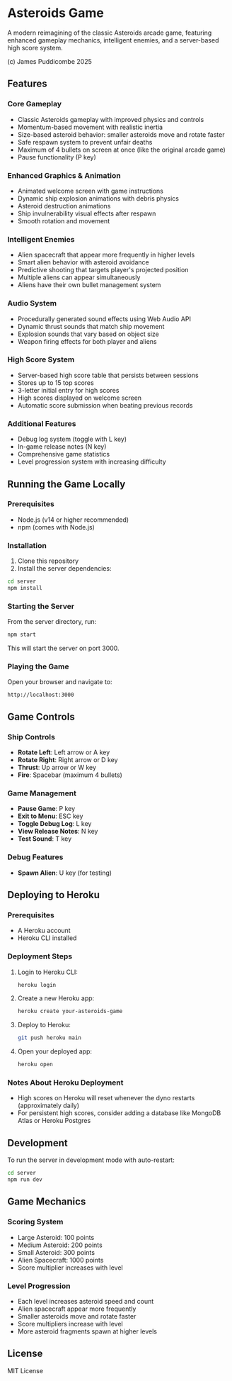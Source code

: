 # Asteroids Game

A modern reimagining of the classic Asteroids arcade game, featuring enhanced gameplay mechanics, intelligent enemies, and a server-based high score system.

(c) James Puddicombe 2025

## Features

### Core Gameplay
- Classic Asteroids gameplay with improved physics and controls
- Momentum-based movement with realistic inertia
- Size-based asteroid behavior: smaller asteroids move and rotate faster
- Safe respawn system to prevent unfair deaths
- Maximum of 4 bullets on screen at once (like the original arcade game)
- Pause functionality (P key)

### Enhanced Graphics & Animation
- Animated welcome screen with game instructions
- Dynamic ship explosion animations with debris physics
- Asteroid destruction animations
- Ship invulnerability visual effects after respawn
- Smooth rotation and movement

### Intelligent Enemies
- Alien spacecraft that appear more frequently in higher levels
- Smart alien behavior with asteroid avoidance
- Predictive shooting that targets player's projected position
- Multiple aliens can appear simultaneously
- Aliens have their own bullet management system

### Audio System
- Procedurally generated sound effects using Web Audio API
- Dynamic thrust sounds that match ship movement
- Explosion sounds that vary based on object size
- Weapon firing effects for both player and aliens

### High Score System
- Server-based high score table that persists between sessions
- Stores up to 15 top scores
- 3-letter initial entry for high scores
- High scores displayed on welcome screen
- Automatic score submission when beating previous records

### Additional Features
- Debug log system (toggle with L key)
- In-game release notes (N key)
- Comprehensive game statistics
- Level progression system with increasing difficulty

## Running the Game Locally

### Prerequisites

- Node.js (v14 or higher recommended)
- npm (comes with Node.js)

### Installation

1. Clone this repository
2. Install the server dependencies:

```bash
cd server
npm install
```

### Starting the Server

From the server directory, run:

```bash
npm start
```

This will start the server on port 3000.

### Playing the Game

Open your browser and navigate to:

```
http://localhost:3000
```

## Game Controls

### Ship Controls
- **Rotate Left**: Left arrow or A key
- **Rotate Right**: Right arrow or D key
- **Thrust**: Up arrow or W key
- **Fire**: Spacebar (maximum 4 bullets)

### Game Management
- **Pause Game**: P key
- **Exit to Menu**: ESC key
- **Toggle Debug Log**: L key
- **View Release Notes**: N key
- **Test Sound**: T key

### Debug Features
- **Spawn Alien**: U key (for testing)

## Deploying to Heroku

### Prerequisites

- A Heroku account
- Heroku CLI installed

### Deployment Steps

1. Login to Heroku CLI:
   ```bash
   heroku login
   ```

2. Create a new Heroku app:
   ```bash
   heroku create your-asteroids-game
   ```

3. Deploy to Heroku:
   ```bash
   git push heroku main
   ```

4. Open your deployed app:
   ```bash
   heroku open
   ```

### Notes About Heroku Deployment

- High scores on Heroku will reset whenever the dyno restarts (approximately daily)
- For persistent high scores, consider adding a database like MongoDB Atlas or Heroku Postgres

## Development

To run the server in development mode with auto-restart:

```bash
cd server
npm run dev
```

## Game Mechanics

### Scoring System
- Large Asteroid: 100 points
- Medium Asteroid: 200 points
- Small Asteroid: 300 points
- Alien Spacecraft: 1000 points
- Score multiplier increases with level

### Level Progression
- Each level increases asteroid speed and count
- Alien spacecraft appear more frequently
- Smaller asteroids move and rotate faster
- Score multipliers increase with level
- More asteroid fragments spawn at higher levels

## License

MIT License 